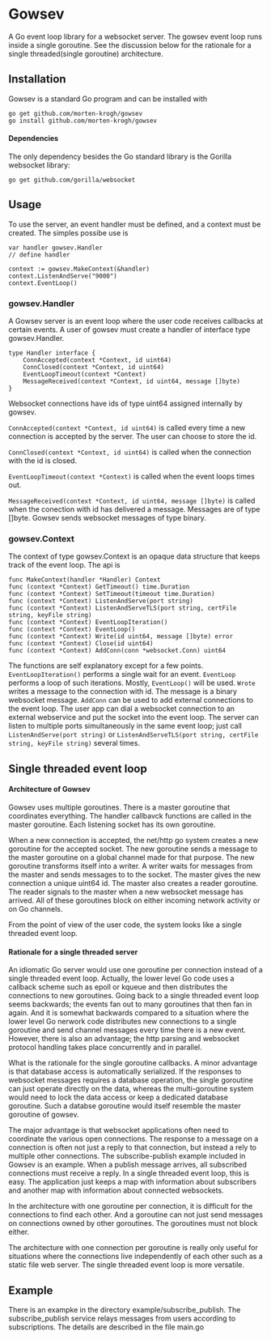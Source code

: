 # Gowsev

A Go event loop library for a websocket server. The gowsev event loop runs inside a single goroutine. See the discussion below for the rationale for a single threaded(single goroutine) architecture. 

## Installation

Gowsev is a standard Go program and can be installed with

```
go get github.com/morten-krogh/gowsev
go install github.com/morten-krogh/gowsev
```

#### Dependencies

The only dependency besides the Go standard library is the Gorilla websocket library:

```
go get github.com/gorilla/websocket
```

## Usage

To use the server, an event handler must be defined, and a context must be created.
The simples possibe use is

```
var handler gowsev.Handler
// define handler

context := gowsev.MakeContext(&handler)
context.ListenAndServe("9000")
context.EventLoop()
```


### gowsev.Handler

A Gowsev server is an event loop where the user code receives callbacks at certain events.
A user of gowsev must create a handler of interface type gowsev.Handler.

```
type Handler interface {
	ConnAccepted(context *Context, id uint64)
	ConnClosed(context *Context, id uint64)
	EventLoopTimeout(context *Context)
	MessageReceived(context *Context, id uint64, message []byte)
}
```

Websocket connections have ids of type uint64 assigned internally by gowsev.

`ConnAccepted(context *Context, id uint64)` is called every time a new connection is accepted by the server. The user can choose to store the id.

`ConnClosed(context *Context, id uint64)` is called when the connection with the id is closed.

`EventLoopTimeout(context *Context)` is called when the event loops times out.

`MessageReceived(context *Context, id uint64, message []byte)` is called when the conection with id has delivered a message. Messages are of type []byte. Gowsev sends websocket messages of type binary.

### gowsev.Context

The context of type gowsev.Context is an opaque data structure that keeps track of the event loop. The api is

```
func MakeContext(handler *Handler) Context
func (context *Context) GetTimeout() time.Duration
func (context *Context) SetTimeout(timeout time.Duration)
func (context *Context) ListenAndServe(port string)
func (context *Context) ListenAndServeTLS(port string, certFile string, keyFile string)
func (context *Context) EventLoopIteration()
func (context *Context) EventLoop()
func (context *Context) Write(id uint64, message []byte) error
func (context *Context) Close(id uint64)
func (context *Context) AddConn(conn *websocket.Conn) uint64
```

The functions are self explanatory except for a few points. `EventLoopIteration()` performs a single wait for an event. `EventLoop` performs a loop of such iterations. Mostly, `EventLoop()` will be used. `Wrote` writes a message to the connection with id. The message is a binary websocket message. `AddConn` can be used to add external connections to  the event loop. The user app can dial a websocket connection to an external webservice and put the socket into the event loop. The server can listen to multiple ports simultaneously in the same event loop; just call `ListenAndServe(port string)` or `ListenAndServeTLS(port string, certFile string, keyFile string)` several times.


## Single threaded event loop

#### Architecture of Gowsev

Gowsev uses multiple goroutines. There is a master goroutine that coordinates everything.
The handler callbavck functions are called in the master goroutine. Each listening socket has its own goroutine. 

When a new connection is accepted, the net/http go system creates a new goroutine for the accepted socket. The new goroutine sends a message to the master goroutine on a global channel made for that purpose. The new goroutine transforms itself into a writer. A writer waits for messages from the master and sends messages to to the socket. The master gives the new connection a unique uint64 id. The master also creates a reader goroutine. The reader signals to the master when a new websocket message has arrived. All of these goroutines block on either incoming network activity or on Go channels. 

From the point of view of the user code, the system looks like a single threaded event loop.

#### Rationale for a single threaded server

An idiomatic Go server would use one goroutine per connection instead of a single threaded event loop. Actually, the lower level Go code uses a callback scheme such as epoll or kqueue and then distributes the connections to new goroutines. Going back to a single threaded event loop seems backwards; the events fan out to many goroutines that then fan in again. And it is somewhat backwards compared to a situation where the lower level Go nerwork code distributes new connections to a single goroutine and send channel messages every time there is a new event. However, there is also an advantage; the http parsing and websocket protocol handling takes place concurrently and in parallel.   

What is the rationale for the single goroutine callbacks. A minor advantage is that database access is automatically serialized. If the responses to websocket messages requires a database operation, the single goroutine can just operate directly on the data, whereas the multi-goroutine system would need to lock the data access or keep a dedicated database goroutine. Such a databse goroutine would itself resemble the master goroutine of gowsev.

The major advantage is that websocket applications often need to coordinate the various open connections. The response to a message on a connection is often not just a reply to that connection, but instead a rely to multiple other connections. The subscribe-publish example included in Gowsev is an example. When a publish message arrives, all subscribed connections must receive a reply. In a single threaded event loop, this is easy. The application just keeps a map with information about subscribers and another map with information about connected websockets. 

In the architecture with one goroutine per connection, it is difficult for the connections to find each other. And a goroutine can not just send messages on connections owned by other goroutines. The goroutines must not block either.

The architecture with one connection per goroutine is really only useful for situations where the connections live independently of each other such as a static file web server. The single threaded event loop is more versatile.     

## Example

There is an exampke in the directory example/subscribe_publish. The subscribe_publish service
relays messages from users according to subscriptions. The details are described in the file main.go
